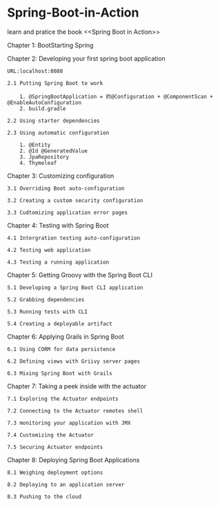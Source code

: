 # Spring-Boot-in-Action
learn and pratice the book &lt;&lt;Spring Boot in Action>>

Chapter 1: BootStarting Spring


Chapter 2: Developing your first spring boot application

	URL:localhost:8080

	2.1 Putting Spring Boot to work

		1. @SpringBootApplication = 的@Configuration + @ComponentScan + @EnableAutoConfiguration
		2. build.gradle

	2.2 Using starter dependencies

	2.3 Using automatic configuration

		1. @Entity 
		2. @Id @GeneratedValue
		3. JpaRepository
		4. Thymeleaf


Chapter 3: Customizing configuration

	3.1 Overriding Boot auto-configuration

	3.2 Creating a custom security configuration

	3.3 Cudtomizing application error pages


Chapter 4: Testing with Spring Boot

	4.1 Intergration testing auto-configuration

	4.2 Testing web application

	4.3 Testing a running application


Chapter 5: Getting Groovy with the Spring Boot CLI

	5.1 Developing a Spring Boot CLI application

	5.2 Grabbing dependencies

	5.3 Running tests with CLI

	5.4 Creating a deployable artifact


Chapter 6: Applying Grails in Spring Boot

	6.1 Using CORM for data persistence

	6.2 Defining views with Griivy server pages

	6.3 Mixing Spring Boot with Grails


Chapter 7: Taking a peek inside with the actuator

	7.1 Exploring the Actuator endpoints

	7.2 Connecting to the Actuator remotes shell

	7.3 monitoring your application with JMX

	7.4 Customizing the Actuator

	7.5 Securing Actuator endpoints


Chapter 8: Deploying Spring Boot Applications

	8.1 Weighing deployment options

	8.2 Deploying to an application server

	8.3 Pushing to the cloud
